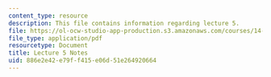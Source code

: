 ```yaml
---
content_type: resource
description: This file contains information regarding lecture 5.
file: https://ol-ocw-studio-app-production.s3.amazonaws.com/courses/14-581-international-economics-i-spring-2013/886e2e42e79ff415e06d51e264920664_MIT14_581S13_classnotes5.pdf
file_type: application/pdf
resourcetype: Document
title: Lecture 5 Notes
uid: 886e2e42-e79f-f415-e06d-51e264920664
---
```

